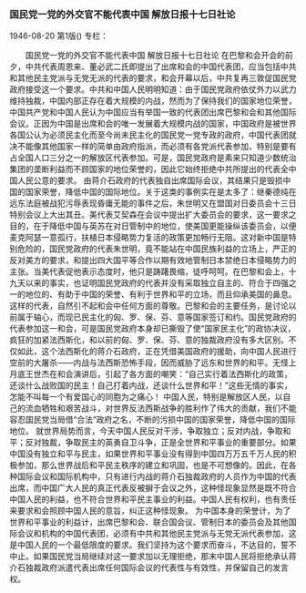 ### 国民党一党的外交官不能代表中国  解放日报十七日社论

1946-08-20
第1版()
专栏：

　　国民党一党的外交官不能代表中国
    解放日报十七日社论
    在巴黎和会开会的前夕，中共代表周恩来、董必武二氏即提出了出席和会的中国代表团，应当包括中共和其他民主党派与无党无派的代表的要求，和会开幕以后，中共复再三敦促国民党政府接受这一个要求。中共和中国人民明明知道：由于国民党政府依仗外力以武力维持独裁，中国内部正存在着大规模的内战，然而为了保持我们的国家地位荣誉，中国共产党和中国人民认为中国应当有举国一致的代表团出席巴黎和会和其他国际会议。正因为中国是出席和会的唯一发展着大规模内战的国家，中国政府是被世界各国公认为必须民主化而至今尚未民主化的国民党一党专政的政府，中国代表团就决不能像其他国家一样的简单由政府指派，而必须有各党派代表参加，特别是要有占全国人口三分之一的解放区代表参加。可是，国民党政府是素来只知道少数统治集团的垄断利益而不顾国家的地位荣誉的，因此它始终拒绝中共所提出的代表全中国人民公意的要求。
    由蒋介石政府的代表独自出席国际会议，其结果只是毁损中国的国家荣誉，降低中国的国际地位。关于这类的事例实在是太多了：继秦德纯在远东法庭被战犯污辱表现昏庸无能的事件之后，朱世明又在盟国对日委员会十三日特别会议上大出其丑。美代表艾契森在会议中提出扩大委员会的要求，这一要求之目的，在于降低中国与英苏在对日管制中的地位，使美国更能操纵该委员会，以便麦克阿瑟一意孤行，扶植日本侵略势力复活的政策更加畅行无阻。这对新中国是特别危险的，国民党政府的代表朱世明，竟不能站在中国民族利益的立场上，严正的反对美方的要求，和提出四大国平等合作以期有效地管制日本禁绝日本侵略势力的主张。当美代表促他表示态度时，他只是踌躇畏缩，徒呼呵呵。在巴黎和会上，十九天以来的事实，也证明国民党政府的代表并没有采取独立自主的、符合于四强之一的地位的、有助于中国的荣誉、有利于世界和平的立场，而且仰承美国的鼻息。这样的代表，自然引不起和会中任何方面的尊敬。巴黎和会的主要任务，是讨论以前属于轴心，而现已民主化的匈、罗、保、芬、意等国家签订和约。国民党政府的代表参加这一和会，可是国民党政府本身却已撕毁了使“国家民主化”的政协决议，疯狂的加紧法西斯化，和以前的匈、罗、保、芬、意的独裁政府没有多大区别。不仅如此，这个法西斯化的蒋介石政府，正在凭借美国政府的援助，向中国人民进行空前的大屠杀——内战与法西斯恐怖手段，因而威胁了远东和世界的和平。无怪上月底王世杰在和会演讲后，引起了各方面的嘲笑：“自己实行着法西斯化的政策，还谈什么战败国的民主！自己打着内战，还谈什么世界和平！”这些无情的事实，怎能不叫每一个有爱国心的同胞为之痛心！
    中国人民，特别是解放区人民，以自己的流血牺牲和艰苦战斗，对世界反法西斯战争的胜利作了伟大的贡献，我们不能容忍国民党当局借“合法”政府之名，不断的污损中国的国家荣誉，降低中国的国际地位。
    就世界局势而言，今天中国人民反对干涉，争取独立；反对内战，争取和平；反对独裁，争取民主的英勇自卫斗争，正是全世界和平事业的重要部分。如果中国没有独立和平与民主，如果世界和平事业没有得到中国四万万五千万人民的积极参加，那么世界战后和平民主秩序的建立和巩固，也是不可想像的。因此，在各种国际会议和国际机构中，只有进行内战的蒋介石独裁政府的人员作为中国的代表出席，而中国广大人民的真正代表反被摒于会议之外，这种怪现象显然是既不符合中国人民的利益，也不符合世界和平民主事业的利益。中国人民有权利，也有责任来要求和会照顾中国人民的意旨，纠正这种怪现象。
    为中国本身的荣誉计，为了世界和平事业的利益计，出席巴黎和会、联合国会议、管制日本的委员会及其他国际会议和机构的中国代表团，必须有中共和其他民主党派与无党无派代表参加，这是中国人民的一个最低限度的要求。我们坚持为这个要求而奋斗，不达目的，誓不中止。如果国民党当局继续对这一要求加以无理拒绝，那末中国人民将拒绝承认蒋介石独裁政府派遣代表出席任何国际会议的代表性与有效性，并保留自己的发言权。
